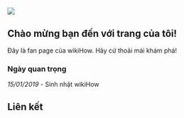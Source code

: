 <!DOCTYPE html>
<html>
<head>
<title>Pham Ngoc Anh Quoc</title>
</head>
<body>
<h1 background color:="pink"> </h1> 
<img src="https://toanthaydinh.com/wp-content/uploads/2020/04/anh-bia-anime-cap-doi-8.png">
<h2> Chào mừng bạn đến với trang của tôi!</h1>
<p>Đây là fan page của wikiHow. Hãy cứ thoải mái khám phá!</p>
<h3>Ngày quan trọng</h2>
<p><i>15/01/2019</i> - Sinh nhật wikiHow</p>
<h2>Liên kết</h2>
</body>
</html>
